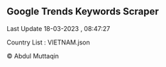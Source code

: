 

## Google Trends Keywords Scraper 
 
Last Update 18-03-2023 , 08:47:27

Country List :
VIETNAM.json



© Abdul Muttaqin 
